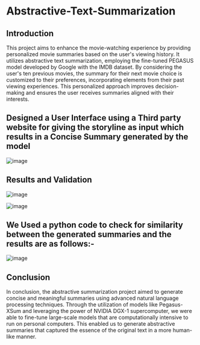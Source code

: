 # Abstractive-Text-Summarization

## Introduction

This project aims to enhance the movie-watching experience by providing personalized movie summaries based on the user's viewing history. It utilizes abstractive text summarization, employing the fine-tuned PEGASUS model developed by Google with the IMDB dataset. By considering the user's ten previous movies, the summary for their next movie choice is customized to their preferences, incorporating elements from their past viewing experiences. This personalized approach improves decision-making and ensures the user receives summaries aligned with their interests.

## Designed a User Interface using a Third party website for giving the storyline as input which results in a Concise Summary generated by the model

![image](https://github.com/RudrarajuAsrithVarma/Abstractive-Text-Summarization/assets/98108770/42d194a6-6205-421c-bb04-f3e2440b6568)

## Results and Validation

![image](https://github.com/RudrarajuAsrithVarma/Abstractive-Text-Summarization/assets/98108770/918f2448-eb3b-45c2-8088-a524dabcdf18)

![image](https://github.com/RudrarajuAsrithVarma/Abstractive-Text-Summarization/assets/98108770/024e614a-a4ad-4f1b-a444-3144d7024aad)

## We Used a python code to check for similarity between the generated summaries and the results are as follows:-

![image](https://github.com/RudrarajuAsrithVarma/Abstractive-Text-Summarization/assets/98108770/6ee70679-56bd-4efd-ae21-795501281664)

## Conclusion
In conclusion, the abstractive summarization project aimed to generate concise and meaningful summaries using advanced natural language processing techniques. Through the utilization of models like Pegasus-XSum and leveraging the power of NVIDIA DGX-1 supercomputer, we were able to fine-tune large-scale models that are computationally intensive to run on personal computers. This enabled us to generate abstractive summaries that captured the essence of the original text in a more human-like manner.




